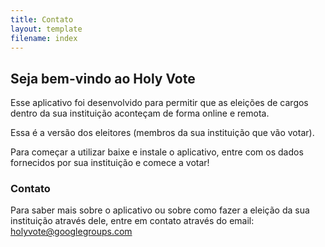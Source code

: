 ```yaml
---
title: Contato
layout: template
filename: index
--- 
```


## Seja bem-vindo ao Holy Vote

Esse aplicativo foi desenvolvido para permitir que as eleições de cargos dentro da sua instituição aconteçam de forma online e remota. 

Essa é a versão dos eleitores (membros da sua instituição que vão votar). 

Para começar a utilizar baixe e instale o aplicativo, entre com os dados fornecidos por sua instituição e comece a votar!

### Contato

Para saber mais sobre o aplicativo ou sobre como fazer a eleição da sua instituição através dele, entre em contato através do email: holyvote@googlegroups.com
